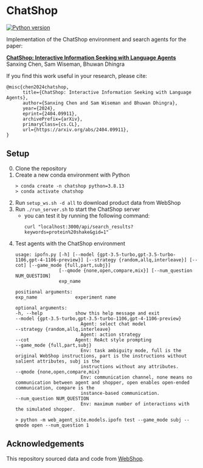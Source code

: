 # ChatShop

[![Python version](https://img.shields.io/badge/python-3.8%2B-blue)](https://www.python.org/downloads/release/python-3813/)

Implementation of the ChatShop environment and search agents for the paper:

**[ChatShop: Interactive Information Seeking with Language Agents](https://arxiv.org/abs/2404.09911)**  
Sanxing Chen, Sam Wiseman, Bhuwan Dhingra

If you find this work useful in your research, please cite:

```
@misc{chen2024chatshop,
      title={ChatShop: Interactive Information Seeking with Language Agents}, 
      author={Sanxing Chen and Sam Wiseman and Bhuwan Dhingra},
      year={2024},
      eprint={2404.09911},
      archivePrefix={arXiv},
      primaryClass={cs.CL},
      url={https://arxiv.org/abs/2404.09911}, 
}
```

## Setup

0. Clone the repository
1. Create a new conda environment with Python
    ``` shell
    > conda create -n chatshop python=3.8.13
    > conda activate chatshop
    ```
2. Run `setup_ws.sh -d all` to download product data from WebShop
3. Run `./run_server.sh` to start the ChatShop server
    - you can test it by running the following command:
        ``` shell
        curl "localhost:3000/api/search_results?keywords=protein%20shake&gid=1"
        ```
4. Test agents with the ChatShop environment
    ``` shell
    usage: ipofn.py [-h] [--model {gpt-3.5-turbo,gpt-3.5-turbo-1106,gpt-4-1106-preview}] [--strategy {random,allq,interleave}] [--cot] [--game_mode {full,part,subj}]
                    [--qmode {none,open,compare,mix}] [--num_question NUM_QUESTION]
                    exp_name

    positional arguments:
    exp_name              experiment name

    optional arguments:
    -h, --help            show this help message and exit
    --model {gpt-3.5-turbo,gpt-3.5-turbo-1106,gpt-4-1106-preview}
                            Agent: select chat model
    --strategy {random,allq,interleave}
                            Agent: action strategy
    --cot                 Agent: ReAct style prompting
    --game_mode {full,part,subj}
                            Env: task ambiguity mode, full is the original WebShop instructions, part is the instructions without salient attributes, subj is the
                            instructions without any attributes.
    --qmode {none,open,compare,mix}
                            Env: communication channel, none means no communication between agent and shopper, open enables open-ended communication, compare is the
                            instance-based communication.
    --num_question NUM_QUESTION
                            Env: maximum number of interactions with the simulated shopper.

    > python -m web_agent_site.models.ipofn test --game_mode subj --qmode open --num_question 1
    ```

## Acknowledgements

This repository sourced data and code from [WebShop](https://github.com/princeton-nlp/WebShop/).